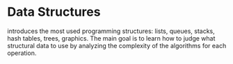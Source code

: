 # Data Structures
introduces the most used programming structures: lists, queues, stacks, hash tables, trees, graphics. The main goal is to learn how to judge what structural data to use by analyzing the complexity of the algorithms for each operation.

